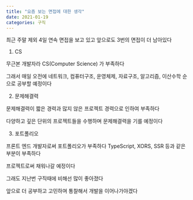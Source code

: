 ```yaml
---
title: "요즘 보는 면접에 대한 생각"
date: 2021-01-19
categories: 구직
---
```


최근 주말 제외 4일 연속 면접을 보고 있고 앞으로도 3번의 면접이 더 남아있다

1. CS

무근본 개발자라 CS(Computer Science) 가 부족하다

그래서 매일 오전에 네트워크, 컴퓨터구조, 운영체제, 자료구조, 알고리즘, 이산수학 순으로 공부할 예정이다

2. 문제해결력

문제해결력이 짧은 경력과 많지 않은 프로젝트 경력으로 인하여 부족하다

다양하고 깊은 단위의 프로젝트들을 수행하며 문제해결력을 기를 예정이다

3. 포트폴리오

프론트 엔드 개발자로써 포트폴리오가 부족하다
TypeScript, XORS, SSR 등과 같은 부분이 부족하다

프로젝트로써 채워나갈 예정이다

그래도 지난번 구직때에 비해선 많이 좋아졌다

앞으로 더 공부하고 고민하며 통찰해서 개발을 이어나가야겠다
